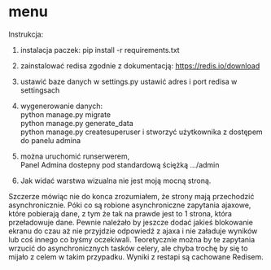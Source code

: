 # menu

Instrukcja:

1) instalacja paczek:
pip install -r requirements.txt

2) zainstalować redisa zgodnie z dokumentacją: 
https://redis.io/download

3) ustawić baze danych w settings.py
ustawić adres i port redisa w settingsach

4) wygenerowanie danych:<br />
python manage.py migrate<br />
python manage.py generate_data<br />
python manage.py createsuperuser i stworzyć użytkownika z dostępem do panelu admina<br />

5) można uruchomić runserwerem, <br />
Panel Admina dostepny pod standardową ściężką .../admin


6) Jak widać warstwa wizualna nie jest moją mocną stroną.

Szczerze mówiąc nie do konca zrozumiałem, że strony mają przechodzić asynchronicznie.
Póki co są robione asynchroniczne zapytania ajaxowe, które pobierają dane, z tym że tak na prawde jest to 1 strona, 
która przeładowuje dane. Pewnie należało by jeszcze dodać jakieś blokowanie ekranu do czau aż nie przyjdzie odpowiedź z ajaxa i nie załaduje wyników lub coś innego co byśmy oczekiwali. Teoretycznie można by te zapytania wrzucić do asynchronicznych tasków celery, ale 
chyba trochę by się to mijało z celem w takim przypadku. Wyniki z restapi są cachowane Redisem.
